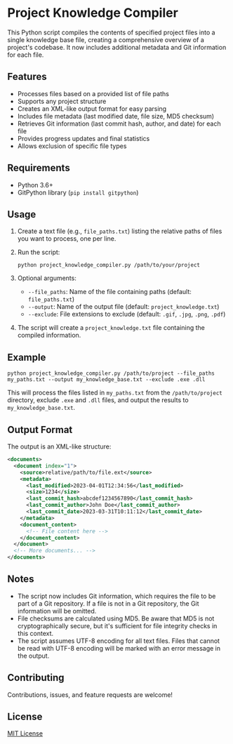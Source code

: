 # Project Knowledge Compiler

This Python script compiles the contents of specified project files into a single knowledge base file, creating a comprehensive overview of a project's codebase. It now includes additional metadata and Git information for each file.

## Features

- Processes files based on a provided list of file paths
- Supports any project structure
- Creates an XML-like output format for easy parsing
- Includes file metadata (last modified date, file size, MD5 checksum)
- Retrieves Git information (last commit hash, author, and date) for each file
- Provides progress updates and final statistics
- Allows exclusion of specific file types

## Requirements

- Python 3.6+
- GitPython library (`pip install gitpython`)

## Usage

1. Create a text file (e.g., `file_paths.txt`) listing the relative paths of files you want to process, one per line.

2. Run the script:

   ```
   python project_knowledge_compiler.py /path/to/your/project
   ```

3. Optional arguments:
   - `--file_paths`: Name of the file containing paths (default: `file_paths.txt`)
   - `--output`: Name of the output file (default: `project_knowledge.txt`)
   - `--exclude`: File extensions to exclude (default: `.gif`, `.jpg`, `.png`, `.pdf`)

4. The script will create a `project_knowledge.txt` file containing the compiled information.

## Example

```
python project_knowledge_compiler.py /path/to/project --file_paths my_paths.txt --output my_knowledge_base.txt --exclude .exe .dll
```

This will process the files listed in `my_paths.txt` from the `/path/to/project` directory, exclude `.exe` and `.dll` files, and output the results to `my_knowledge_base.txt`.

## Output Format

The output is an XML-like structure:

```xml
<documents>
  <document index="1">
    <source>relative/path/to/file.ext</source>
    <metadata>
      <last_modified>2023-04-01T12:34:56</last_modified>
      <size>1234</size>
      <last_commit_hash>abcdef1234567890</last_commit_hash>
      <last_commit_author>John Doe</last_commit_author>
      <last_commit_date>2023-03-31T10:11:12</last_commit_date>
    </metadata>
    <document_content>
      <!-- File content here -->
    </document_content>
  </document>
  <!-- More documents... -->
</documents>
```

## Notes

- The script now includes Git information, which requires the file to be part of a Git repository. If a file is not in a Git repository, the Git information will be omitted.
- File checksums are calculated using MD5. Be aware that MD5 is not cryptographically secure, but it's sufficient for file integrity checks in this context.
- The script assumes UTF-8 encoding for all text files. Files that cannot be read with UTF-8 encoding will be marked with an error message in the output.

## Contributing

Contributions, issues, and feature requests are welcome!

## License

[MIT License](LICENSE)
